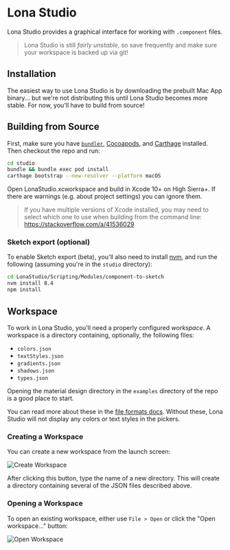 # Lona Studio

Lona Studio provides a graphical interface for working with `.component` files.

> Lona Studio is still _fairly unstable_, so save frequently and make sure your workspace is backed up via git!

## Installation

The easiest way to use Lona Studio is by downloading the prebuilt Mac App binary... but we're not distributing this until Lona Studio becomes more stable. For now, you'll have to build from source!

## Building from Source

First, make sure you have [`bundler`](http://bundler.io/), [Cocoapods](https://cocoapods.org/), and [Carthage](https://github.com/Carthage/Carthage) installed. Then checkout the repo and run:

```bash
cd studio
bundle && bundle exec pod install
carthage bootstrap --new-resolver --platform macOS
```

Open LonaStudio.xcworkspace and build in Xcode 10+ on High Sierra+. If there are warnings (e.g. about project settings) you can ignore them.

> If you have multiple versions of Xcode installed, you may need to select which one to use when building from the command line: https://stackoverflow.com/a/41536029

### Sketch export (optional)

To enable Sketch export (beta), you'll also need to install [nvm](https://github.com/creationix/nvm/#installation), and run the following (assuming you're in the `studio` directory):

```bash
cd LonaStudio/Scripting/Modules/component-to-sketch
nvm install 8.4
npm install
```

## Workspace

To work in Lona Studio, you'll need a properly configured _workspace_. A workspace is a directory containing, optionally, the following files:

- `colors.json`
- `textStyles.json`
- `gradients.json`
- `shadows.json`
- `types.json`

Opening the material design directory in the `examples` directory of the repo is a good place to start.

You can read more about these in the [file formats docs](../docs/file-formats/README.md). Without these, Lona Studio will not display any colors or text styles in the pickers.

### Creating a Workspace

You can create a new workspace from the launch screen:

![Create Workspace](../docs/images/create-workspace.png)

After clicking this button, type the name of a new directory. This will create a directory containing several of the JSON files described above.

### Opening a Workspace

To open an existing workspace, either use `File > Open` or click the "Open workspace..." button:

![Open Workspace](../docs/images/open-workspace.png)

